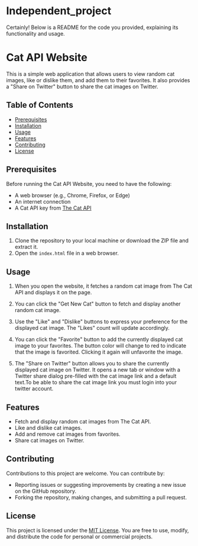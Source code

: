 # Independent_project

Certainly! Below is a README for the code you provided, explaining its functionality and usage.

# Cat API Website

This is a simple web application that allows users to view random cat images, like or dislike them, and add them to their favorites. It also provides a "Share on Twitter" button to share the cat images on Twitter.

## Table of Contents

- [Prerequisites](#prerequisites)
- [Installation](#installation)
- [Usage](#usage)
- [Features](#features)
- [Contributing](#contributing)
- [License](#license)

## Prerequisites

Before running the Cat API Website, you need to have the following:

- A web browser (e.g., Chrome, Firefox, or Edge)
- An internet connection
- A Cat API key from [The Cat API](https://thecatapi.com/)

## Installation

1. Clone the repository to your local machine or download the ZIP file and extract it.
2. Open the `index.html` file in a web browser.

## Usage

1. When you open the website, it fetches a random cat image from The Cat API and displays it on the page.

2. You can click the "Get New Cat" button to fetch and display another random cat image.

3. Use the "Like" and "Dislike" buttons to express your preference for the displayed cat image. The "Likes" count will update accordingly.

4. You can click the "Favorite" button to add the currently displayed cat image to your favorites. The button color will change to red to indicate that the image is favorited. Clicking it again will unfavorite the image.

5. The "Share on Twitter" button allows you to share the currently displayed cat image on Twitter. It opens a new tab or window with a Twitter share dialog pre-filled with the cat image link and a default text.To be able to share the cat image link you must login into your twitter account.

## Features

- Fetch and display random cat images from The Cat API.
- Like and dislike cat images.
- Add and remove cat images from favorites.
- Share cat images on Twitter.

## Contributing

Contributions to this project are welcome. You can contribute by:

- Reporting issues or suggesting improvements by creating a new issue on the GitHub repository.
- Forking the repository, making changes, and submitting a pull request.

## License

This project is licensed under the [MIT License](LICENSE). You are free to use, modify, and distribute the code for personal or commercial projects.